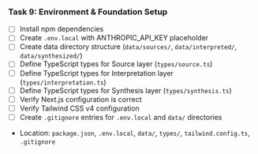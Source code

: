 ### Task 9: Environment & Foundation Setup
- [ ] Install npm dependencies
- [ ] Create `.env.local` with ANTHROPIC_API_KEY placeholder
- [ ] Create data directory structure (`data/sources/`, `data/interpreted/`, `data/synthesized/`)
- [ ] Define TypeScript types for Source layer (`types/source.ts`)
- [ ] Define TypeScript types for Interpretation layer (`types/interpretation.ts`)
- [ ] Define TypeScript types for Synthesis layer (`types/synthesis.ts`)
- [ ] Verify Next.js configuration is correct
- [ ] Verify Tailwind CSS v4 configuration
- [ ] Create `.gitignore` entries for `.env.local` and `data/` directories
- Location: `package.json`, `.env.local`, `data/`, `types/`, `tailwind.config.ts`, `.gitignore`
